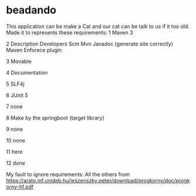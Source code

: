 # beadando

This application can be make a Cat and our cat can be talk to us if it too old. 
Made it to represents these requirements:
1
Maven 3

2
Description
Developers
Scm
Mvn Javadoc (generate site correctly)
Maven Enforece plugin

3
Movable 

4
Documentation

5
SLF4j

6
JUnit 5

7
none

8
Make by the springboot (target library)

9
none

10
none

11
here

12
done

My fault to ignore requirements:
All the others from https://arato.inf.unideb.hu/jeszenszky.peter/download/progkorny/doc/progkorny-hf.pdf
